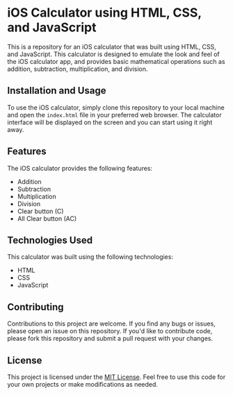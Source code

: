 # iOS Calculator using HTML, CSS, and JavaScript

This is a repository for an iOS calculator that was built using HTML, CSS, and JavaScript. This calculator is designed to emulate the look and feel of the iOS calculator app, and provides basic mathematical operations such as addition, subtraction, multiplication, and division.

## Installation and Usage

To use the iOS calculator, simply clone this repository to your local machine and open the `index.html` file in your preferred web browser. The calculator interface will be displayed on the screen and you can start using it right away.

## Features

The iOS calculator provides the following features:

- Addition
- Subtraction
- Multiplication
- Division
- Clear button (C)
- All Clear button (AC)

## Technologies Used

This calculator was built using the following technologies:

- HTML
- CSS
- JavaScript

## Contributing

Contributions to this project are welcome. If you find any bugs or issues, please open an issue on this repository. If you'd like to contribute code, please fork this repository and submit a pull request with your changes.

## License

This project is licensed under the [MIT License](LICENSE). Feel free to use this code for your own projects or make modifications as needed.
